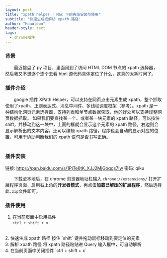 ```yaml
---
layout: post
title: "xpath helper | Mac 下的离线安装与使用"
subtitle: '快速生成或解析 xpath 路径'
author: "Haauleon"
header-style: text
tags:
  - chrome插件
---  
```



### 背景
&emsp;&emsp;最近接盘了 py 项目，里面用到了访问 HTML DOM 节点的 xpath 选择器，然后我又不想逐个逐个去看 html 源代码具体定位了什么，这真的太耗时间了。 
<br>    

### 插件介绍  
&emsp;&emsp;google 插件 XPath Helper，可以支持在网页点击元素生成 xpath，整个抓取使用了xpath、正则表达式、消息中间件、多线程调度框架（参考）。xpath 是一种结构化网页元素选择器，支持列表和单节点数据获取，他的好处可以支持规整网页数据抓取。
如果我们要查找某一个、或者某一块元素的 xpath 路径，可以按住 shift，并移动到这一块中，上面的框就会显示这个元素的 xpath 路径，右边则会显示解析出的文本内容。还可以编辑 xpath 路径，程序也会自动的显示对应的位置，可用于协助判断我们的 xpath 语句是否书写正确。     
<br>

### 插件安装     
链接: https://pan.baidu.com/s/1PjTe6tK_XJJ2MjGbqgs7Iw  密码: qiku      

&emsp;&emsp;下载至本地后，在 chrome 浏览器地址栏输入 `chrome://extensions/` 打开扩展程序页面，启用右上角的**开发者模式**，再点击**加载已解压的扩展程序**，然后选择此`.zip`文件即可。
<br>


### 插件使用
1. 在当前页面中启用插件   
`ctrl + shift + x`      
<br>
2. 快速生成 xpath 路径     
按住 `shift` 键并拖动鼠标移动到要定位的元素     
<br>
3. 解析 xpath 路径    
将 xpath 路径粘贴进 Query 输入框中，可自动解析      
<br>
4. 在当前页面中关闭插件   
`ctrl + shift + x`